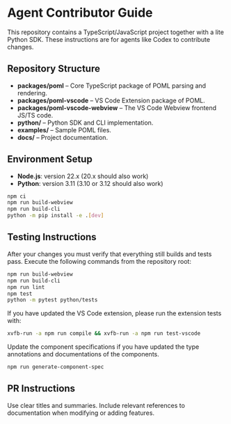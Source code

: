 # Agent Contributor Guide

This repository contains a TypeScript/JavaScript project together with a lite Python SDK.
These instructions are for agents like Codex to contribute changes.

## Repository Structure
- **packages/poml** – Core TypeScript package of POML parsing and rendering.
- **packages/poml-vscode** – VS Code Extension package of POML.
- **packages/poml-vscode-webview** – The VS Code Webview frontend JS/TS code.
- **python/** – Python SDK and CLI implementation.
- **examples/** – Sample POML files.
- **docs/** – Project documentation.

## Environment Setup
- **Node.js**: version 22.x (20.x should also work)
- **Python**: version 3.11 (3.10 or 3.12 should also work)

```bash
npm ci
npm run build-webview
npm run build-cli
python -m pip install -e .[dev]
```

## Testing Instructions
After your changes you must verify that everything still builds and tests pass.
Execute the following commands from the repository root:

```bash
npm run build-webview
npm run build-cli
npm run lint
npm test
python -m pytest python/tests
```

If you have updated the VS Code extension, please run the extension tests with:

```bash
xvfb-run -a npm run compile && xvfb-run -a npm run test-vscode
```

Update the component specifications if you have updated the type annotations and documentations of the components.

```bash
npm run generate-component-spec
```

## PR Instructions
Use clear titles and summaries. Include relevant references to documentation when modifying or adding features.
